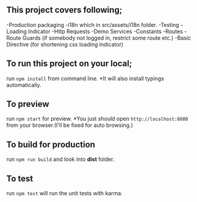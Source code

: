 ## This project covers following;
-Production packaging
-i18n which in src/assets/i18n folder.
-Testing
-Loading Indicator
-Http Requests
-Demo Services
-Constants
-Routes
-Route Guards (if somebody not logged in, restrict some route etc.)
-Basic Directive (for shortening css loading indicator)


## To run this project on your local;
run `npm install` from command line. 
*It will also install typings automatically.

## To preview 
run `npm start` for preview. 
*You just should open `http://localhost:8080` from your browser.(I'll be fixed for auto browsing.)

## To build for production
run `npm run build` and look into **dist** folder.

## To test 
run `npm test` will run the unit tests with karma.